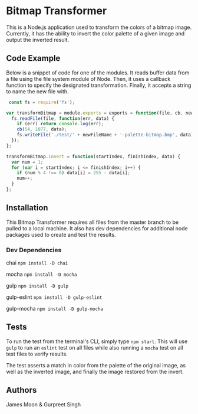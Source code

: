 # Bitmap Transformer
This is a Node.js application used to transform the colors of a bitmap image. Currently, it has the ability to invert the color palette of a given image and output the inverted result.

## Code Example
Below is a snippet of code for one of the modules. It reads buffer data from a file using the file system module of Node. Then, it uses a callback function to specify the designated transformation. Finally, it accepts a string to name the new file with.


```javascript
 const fs = require('fs');

var transformBitmap = module.exports = exports = function(file, cb, newFileName) {
  fs.readFile(file, function(err, data) {
    if (err) return console.log(err);
    cb(54, 1077, data);
    fs.writeFile('./test/' + newFileName + '-palette-bitmap.bmp', data);
  });
};

transformBitmap.invert = function(startIndex, finishIndex, data) {
  var num = 1;
  for (var i = startIndex; i <= finishIndex; i++) {
    if (num % 4 !== 0) data[i] = 255 - data[i];
    num++;
  }
};
```

## Installation
This Bitmap Transformer requires all files from the master branch to be pulled to a local machine. It also has dev dependencies for additional node packages used to create and test the results.

### Dev Dependencies
chai `npm install -D chai`

mocha `npm install -D mocha`

gulp `npm install -D gulp`

gulp-eslint `npm install -D gulp-eslint`

gulp-mocha `npm install -D gulp-mocha`

## Tests
To run the test from the terminal's CLI, simply type `npm start`. This will use `gulp` to run an `eslint` test on all files while also running a `mocha` test on all test files to verify results.

The test asserts a match in color from the palette of the original image, as well as the inverted image, and finally the image restored from the invert.

## Authors
James Moon & Gurpreet Singh
